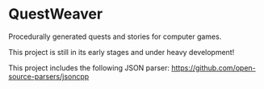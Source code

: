# QuestWeaver
Procedurally generated quests and stories for computer games.

This project is still in its early stages and under heavy development!


This project includes the following JSON parser: https://github.com/open-source-parsers/jsoncpp